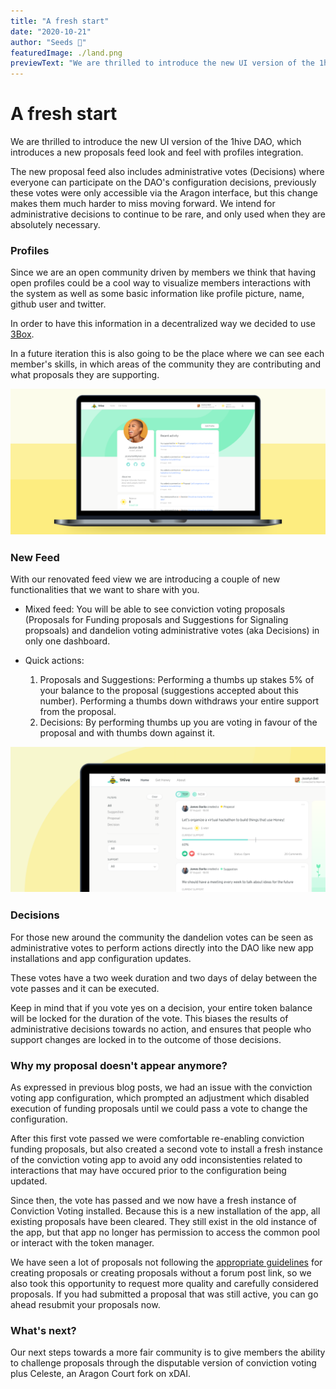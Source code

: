 ```yaml
---
title: "A fresh start"
date: "2020-10-21"
author: "Seeds 🌱"
featuredImage: ./land.png
previewText: "We are thrilled to introduce the new UI version of the 1hive DAO"
---
```


# A fresh start

We are thrilled to introduce the new UI version of the 1hive DAO, which introduces a new proposals feed look and feel with profiles integration.

The new proposal feed also includes administrative votes (Decisions) where everyone can participate on the DAO's configuration decisions, previously these votes were only accessible via the Aragon interface, but this change makes them much harder to miss moving forward. We intend for administrative decisions to continue to be rare, and only used when they are absolutely necessary. 

### Profiles

Since we are an open community driven by members we think that having open profiles could be a cool way to visualize members interactions with the system as well as some basic information like profile picture, name, github user and twitter.

In order to have this information in a decentralized way we decided to use [3Box](https://3box.io/).

In a future iteration this is also going to be the place where we can see each member's skills, in which areas of the community they are contributing and what proposals they are supporting.

<div style="text-align:center; margin-bottom: 24px;">
  <img src="./profile.png" />
</div>

### New Feed

With our renovated feed view we are introducing a couple of new functionalities that we want to share with you.

* Mixed feed: You will be able to see conviction voting proposals (Proposals for Funding proposals and Suggestions for Signaling propsoals) and dandelion voting administrative votes (aka Decisions) in only one dashboard.

* Quick actions:
    1. Proposals and Suggestions: Performing a thumbs up stakes 5% of your balance to the proposal (suggestions accepted about this number). Performing a thumbs down withdraws your entire support from the proposal.
    2. Decisions: By performing thumbs up you are voting in favour of the proposal and with thumbs down against it.

<div style="text-align:center; margin-bottom: 24px;">
  <img src="./feed.png" />
</div>


### Decisions

For those new around the community the dandelion votes can be seen as administrative votes to perform actions directly into the DAO like new app installations and app configuration updates.

These votes have a two week duration and two days of delay between the vote passes and it can be executed.

Keep in mind that if you vote yes on a decision, your entire token balance will be locked for the duration of the vote. This biases the results of administrative decisions towards no action, and ensures that people who support changes are locked in to the outcome of those decisions.

### Why my proposal doesn't appear anymore?

As expressed in previous blog posts, we had an issue with the conviction voting app configuration, which prompted an adjustment which disabled execution of funding proposals until we could pass a vote to change the configuration. 

After this first vote passed we were comfortable re-enabling conviction funding proposals, but also created a second vote to install a fresh instance of the conviction voting app to avoid any odd inconsistenties related to interactions that may have occured prior to the configuration being updated. 

Since then, the vote has passed and we now have a fresh instance of Conviction Voting installed. Because this is a new installation of the app, all  existing proposals have been cleared. They still exist in the old instance of the app, but that app no longer has permission to access the common pool or interact with the token manager.

We have seen a lot of proposals not following the [appropriate guidelines](https://forum.1hive.org/new-topic?category=proposals) for creating proposals or creating proposals without a forum post link, so we also took this opportunity to request more quality and carefully considered proposals. If you had submitted a proposal that was still active, you can go ahead resubmit your proposals now.

### What's next?

Our next steps towards a more fair community is to give members the ability to challenge proposals through the disputable version of conviction voting plus Celeste, an Aragon Court fork on xDAI.